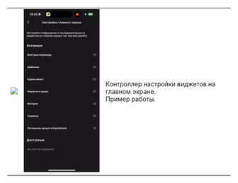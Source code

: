 <table>
  <tr>
    <td>
      <img src="assets/IMG_3456.PNG" width="250">
    </td>
    <td>
      <img src="assets/animation.gif" width="250">
    </td>
    <td>
      <p>Контроллер настройки виджетов на главном экране.<br>Пример работы.</p>
    </td>
  </tr>
</table>
